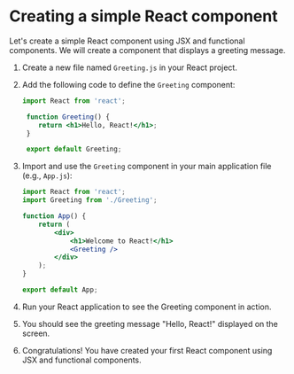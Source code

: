 # Creating a simple React component

Let's create a simple React component using JSX and functional components. We will create a component that displays a greeting message.

1. Create a new file named `Greeting.js` in your React project.
2. Add the following code to define the `Greeting` component:
	
	```jsx
	import React from 'react';

	 function Greeting() {
		return <h1>Hello, React!</h1>;
	 }
	
	 export default Greeting;
	```

3. Import and use the `Greeting` component in your main application file (e.g., `App.js`):
	```jsx
	import React from 'react';
	import Greeting from './Greeting';

	function App() {
		return (
			<div>
				<h1>Welcome to React!</h1>
				<Greeting />
			</div>
		);
	}

	export default App;
	```
	
4. Run your React application to see the Greeting component in action.
5. You should see the greeting message "Hello, React!" displayed on the screen.
6. Congratulations! You have created your first React component using JSX and functional components.